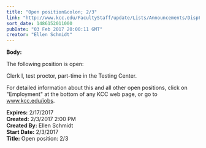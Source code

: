 ```yaml
---
title: "Open position&colon; 2/3"
link: "http://www.kcc.edu/FacultyStaff/update/Lists/Announcements/DispForm.aspx?ID=2375"
sort_date: 1486152011000
pubDate: "03 Feb 2017 20:00:11 GMT"
creator: "Ellen Schmidt"
---
```


<div><b>Body:</b> <div class="ExternalClass5110253F75EC4E39BF97CC30A38B7310"><p>​The following position is open:</p>
<p>Clerk I, test proctor, part-time in the Testing Center.</p>
<p>For detailed information about this and all other open positions, click on &quot;Employment&quot; at the bottom of any KCC web page, or go to <a href="/jobs">www.kcc.edu/jobs</a>. </p></div></div>
<div><b>Expires:</b> 2/17/2017</div>
<div><b>Created:</b> 2/3/2017 2:00 PM</div>
<div><b>Created By:</b> Ellen Schmidt</div>
<div><b>Start Date:</b> 2/3/2017</div>
<div><b>Title:</b> Open position: 2/3</div>
